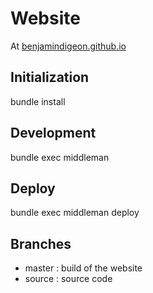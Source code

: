 # Website

At [benjamindigeon.github.io](http://benjamindigeon.github.io/)

## Initialization

  bundle install

## Development

  bundle exec middleman

## Deploy

  bundle exec middleman deploy

## Branches

  * master : build of the website
  * source : source code
